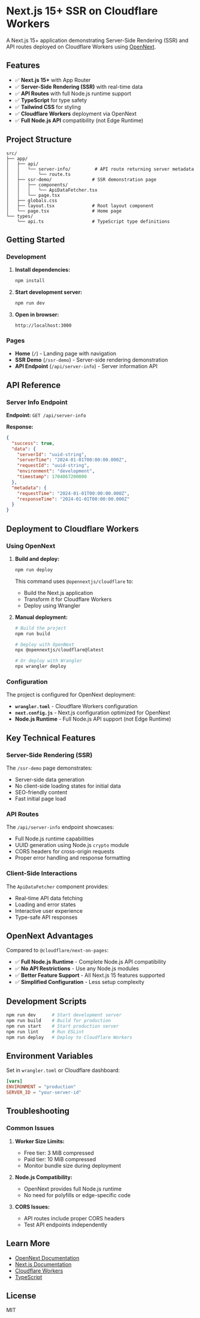 # Next.js 15+ SSR on Cloudflare Workers

A Next.js 15+ application demonstrating Server-Side Rendering (SSR) and API routes deployed on Cloudflare Workers using [OpenNext](https://opennext.js.org/cloudflare).

## Features

- ✅ **Next.js 15+** with App Router
- ✅ **Server-Side Rendering (SSR)** with real-time data
- ✅ **API Routes** with full Node.js runtime support
- ✅ **TypeScript** for type safety
- ✅ **Tailwind CSS** for styling
- ✅ **Cloudflare Workers** deployment via OpenNext
- ✅ **Full Node.js API** compatibility (not Edge Runtime)

## Project Structure

```
src/
├── app/
│   ├── api/
│   │   └── server-info/         # API route returning server metadata
│   │       └── route.ts
│   ├── ssr-demo/               # SSR demonstration page
│   │   ├── components/
│   │   │   └── ApiDataFetcher.tsx
│   │   └── page.tsx
│   ├── globals.css
│   ├── layout.tsx              # Root layout component
│   └── page.tsx                # Home page
└── types/
    └── api.ts                  # TypeScript type definitions
```

## Getting Started

### Development

1. **Install dependencies:**
   ```bash
   npm install
   ```

2. **Start development server:**
   ```bash
   npm run dev
   ```

3. **Open in browser:**
   ```
   http://localhost:3000
   ```

### Pages

- **Home** (`/`) - Landing page with navigation
- **SSR Demo** (`/ssr-demo`) - Server-side rendering demonstration
- **API Endpoint** (`/api/server-info`) - Server information API

## API Reference

### Server Info Endpoint

**Endpoint:** `GET /api/server-info`

**Response:**
```json
{
  "success": true,
  "data": {
    "serverId": "uuid-string",
    "serverTime": "2024-01-01T00:00:00.000Z",
    "requestId": "uuid-string",
    "environment": "development",
    "timestamp": 1704067200000
  },
  "metadata": {
    "requestTime": "2024-01-01T00:00:00.000Z",
    "responseTime": "2024-01-01T00:00:00.000Z"
  }
}
```

## Deployment to Cloudflare Workers

### Using OpenNext

1. **Build and deploy:**
   ```bash
   npm run deploy
   ```

   This command uses `@opennextjs/cloudflare` to:
   - Build the Next.js application
   - Transform it for Cloudflare Workers
   - Deploy using Wrangler

2. **Manual deployment:**
   ```bash
   # Build the project
   npm run build
   
   # Deploy with OpenNext
   npx @opennextjs/cloudflare@latest
   
   # Or deploy with Wrangler
   npx wrangler deploy
   ```

### Configuration

The project is configured for OpenNext deployment:

- **`wrangler.toml`** - Cloudflare Workers configuration
- **`next.config.js`** - Next.js configuration optimized for OpenNext
- **Node.js Runtime** - Full Node.js API support (not Edge Runtime)

## Key Technical Features

### Server-Side Rendering (SSR)

The `/ssr-demo` page demonstrates:
- Server-side data generation
- No client-side loading states for initial data
- SEO-friendly content
- Fast initial page load

### API Routes

The `/api/server-info` endpoint showcases:
- Full Node.js runtime capabilities
- UUID generation using Node.js `crypto` module
- CORS headers for cross-origin requests
- Proper error handling and response formatting

### Client-Side Interactions

The `ApiDataFetcher` component provides:
- Real-time API data fetching
- Loading and error states
- Interactive user experience
- Type-safe API responses

## OpenNext Advantages

Compared to `@cloudflare/next-on-pages`:

- ✅ **Full Node.js Runtime** - Complete Node.js API compatibility
- ✅ **No API Restrictions** - Use any Node.js modules
- ✅ **Better Feature Support** - All Next.js 15 features supported
- ✅ **Simplified Configuration** - Less setup complexity

## Development Scripts

```bash
npm run dev      # Start development server
npm run build    # Build for production
npm run start    # Start production server
npm run lint     # Run ESLint
npm run deploy   # Deploy to Cloudflare Workers
```

## Environment Variables

Set in `wrangler.toml` or Cloudflare dashboard:

```toml
[vars]
ENVIRONMENT = "production"
SERVER_ID = "your-server-id"
```

## Troubleshooting

### Common Issues

1. **Worker Size Limits:**
   - Free tier: 3 MiB compressed
   - Paid tier: 10 MiB compressed
   - Monitor bundle size during deployment

2. **Node.js Compatibility:**
   - OpenNext provides full Node.js runtime
   - No need for polyfills or edge-specific code

3. **CORS Issues:**
   - API routes include proper CORS headers
   - Test API endpoints independently

## Learn More

- [OpenNext Documentation](https://opennext.js.org/)
- [Next.js Documentation](https://nextjs.org/docs)
- [Cloudflare Workers](https://workers.cloudflare.com/)
- [TypeScript](https://www.typescriptlang.org/)

## License

MIT